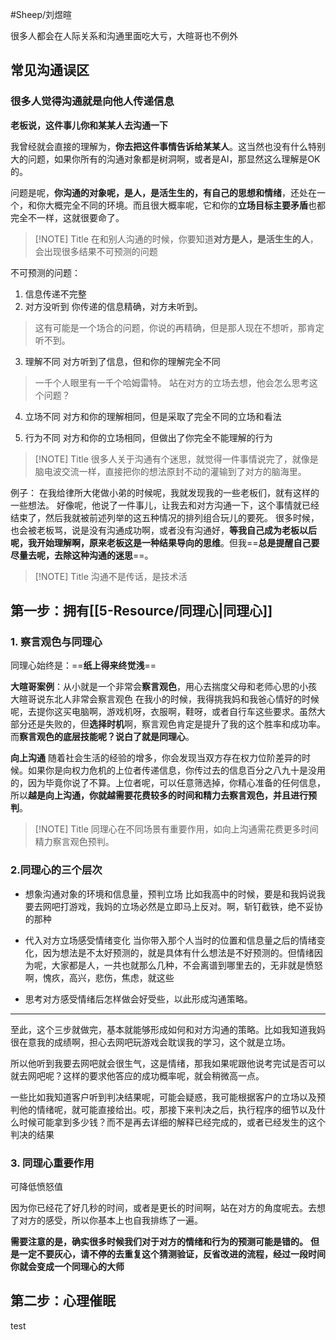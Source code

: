 #Sheep/刘煜暄

很多人都会在人际关系和沟通里面吃大亏，大暄哥也不例外
## 常见沟通误区

### 很多人觉得沟通就是向他人传递信息

**老板说，这件事儿你和某某人去沟通一下**

我曾经就会直接的理解为，**你去把这件事情告诉给某某人**。这当然也没有什么特别大的问题，如果你所有的沟通对象都是树洞啊，或者是AI，那显然这么理解是OK的。

问题是呢，**你沟通的对象呢，是人，是活生生的，有自己的思想和情绪**，还处在一个，和你大概完全不同的环境。而且很大概率呢，它和你的**立场目标主要矛盾**也都完全不一样，这就很要命了。


> [!NOTE] Title
> 在和别人沟通的时候，你要知道**对方是人，是活生生的人**，会出现很多结果不可预测的问题

不可预测的问题：
1. 信息传递不完整
2. 对方没听到
你传递的信息精确，对方未听到。
>这有可能是一个场合的问题，你说的再精确，但是那人现在不想听，那肯定听不到。

3. 理解不同
对方听到了信息，但和你的理解完全不同
> 一千个人眼里有一千个哈姆雷特。
> 站在对方的立场去想，他会怎么思考这个问题？

4. 立场不同
对方和你的理解相同，但是采取了完全不同的立场和看法

5. 行为不同
对方和你的立场相同，但做出了你完全不能理解的行为

> [!NOTE] Title
> 很多人关于沟通有个迷思，就觉得一件事情说完了，就像是脑电波交流一样，直接把你的想法原封不动的灌输到了对方的脑海里。

例子：
在我给律所大佬做小弟的时候呢，我就发现我的一些老板们，就有这样的一些想法。
好像呢，他说了一件事儿，让我去和对方沟通一下，这个事情就已经结束了，然后我就被前述列举的这五种情况的排列组合玩儿的要死。
很多时候，也会被老板骂，说是没有沟通成功啊，或者没有沟通好，**等我自己成为老板以后呢，我开始理解啊，原来老板这是一种结果导向的思维**。但我==**总是提醒自己要尽量去呢，去除这种沟通的迷思**==。

> [!NOTE] Title
> 沟通不是传话，是技术活

## 第一步：拥有[[5-Resource/同理心|同理心]]

### 1. 察言观色与同理心

同理心始终是：==**纸上得来终觉浅**==

**大暄哥案例**：从小就是一个非常会**察言观色**，用心去揣度父母和老师心思的小孩
大暄哥说东北人非常会察言观色
在我小的时候，我得挑我妈和我爸心情好的时候呢，去提你这买电脑啊，游戏机呀，衣服啊，鞋呀，或者自行车这些要求。虽然大部分还是失败的，但**选择时机**啊，察言观色肯定是提升了我的这个胜率和成功率。而**察言观色的底层技能呢？说白了就是同理心**。


**向上沟通**
随着社会生活的经验的增多，你会发现当双方存在权力位阶差异的时候。如果你是向权力危机的上位者传递信息，你传过去的信息百分之八九十是没用的，因为毕竟你说了不算。上位者呢，可以任意筛选掉，你精心准备的任何信息，所以**越是向上沟通，你就越需要花费较多的时间和精力去察言观色，并且进行预判**。


> [!NOTE] Title
> 同理心在不同场景有重要作用，如向上沟通需花费更多时间精力察言观色预判。

### 2.同理心的三个层次

- 想象沟通对象的环境和信息量，预判立场
比如我高中的时候，要是和我妈说我要去网吧打游戏，我妈的立场必然是立即马上反对。啊，斩钉截铁，绝不妥协的那种

- 代入对方立场感受情绪变化
当你带入那个人当时的位置和信息量之后的情绪变化，因为想法是不太好预测的，就是具体有什么想法是不好预测的。但情绪因为呢，大家都是人，一共也就那么几种，不会离谱到哪里去的，无非就是愤怒啊，愧疚，高兴，悲伤，焦虑，就这些

- 思考对方感受情绪后怎样做会好受些，以此形成沟通策略。

---

至此，这个三步就做完，基本就能够形成如何和对方沟通的策略。比如我知道我妈很在意我的成绩啊，担心去网吧玩游戏会耽误我的学习，这个就是立场。

所以他听到我要去网吧就会很生气，这是情绪，那我如果呢跟他说考完试是否可以就去网吧呢？这样的要求他答应的成功概率呢，就会稍微高一点。

一些比如我知道客户听到判决结果呢，可能会疑惑，我可能根据客户的立场以及预判他的情绪呢，就可能直接给出。哎，那接下来判决之后，执行程序的细节以及什么时候可能拿到多少钱？而不是再去详细的解释已经完成的，或者已经发生的这个判决的结果

### 3. 同理心重要作用

可降低愤怒值

因为你已经花了好几秒的时间，或者是更长的时间啊，站在对方的角度呢去。去想了对方的感受，所以你基本上也自我排练了一遍。

**需要注意的是，确实很多时候我们对于对方的情绪和行为的预测可能是错的。**
**但是一定不要灰心，请不停的去重复这个猜测验证，反省改进的流程，经过一段时间你就会变成一个同理心的大师**

## 第二步：心理催眠

test